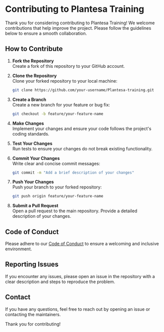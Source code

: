 # Contributing to Plantesa Training

Thank you for considering contributing to Plantesa Training! We welcome contributions that help improve the project. Please follow the guidelines below to ensure a smooth collaboration.

## How to Contribute

1. **Fork the Repository**  
    Create a fork of this repository to your GitHub account.

2. **Clone the Repository**  
    Clone your forked repository to your local machine:
    ```bash
    git clone https://github.com/your-username/Plantesa-training.git
    ```

3. **Create a Branch**  
    Create a new branch for your feature or bug fix:
    ```bash
    git checkout -b feature/your-feature-name
    ```

4. **Make Changes**  
    Implement your changes and ensure your code follows the project's coding standards.

5. **Test Your Changes**  
    Run tests to ensure your changes do not break existing functionality.

6. **Commit Your Changes**  
    Write clear and concise commit messages:
    ```bash
    git commit -m "Add a brief description of your changes"
    ```

7. **Push Your Changes**  
    Push your branch to your forked repository:
    ```bash
    git push origin feature/your-feature-name
    ```

8. **Submit a Pull Request**  
    Open a pull request to the main repository. Provide a detailed description of your changes.

## Code of Conduct

Please adhere to our [Code of Conduct](CODE_OF_CONDUCT.md) to ensure a welcoming and inclusive environment.

## Reporting Issues

If you encounter any issues, please open an issue in the repository with a clear description and steps to reproduce the problem.

## Contact

If you have any questions, feel free to reach out by opening an issue or contacting the maintainers.

Thank you for contributing!